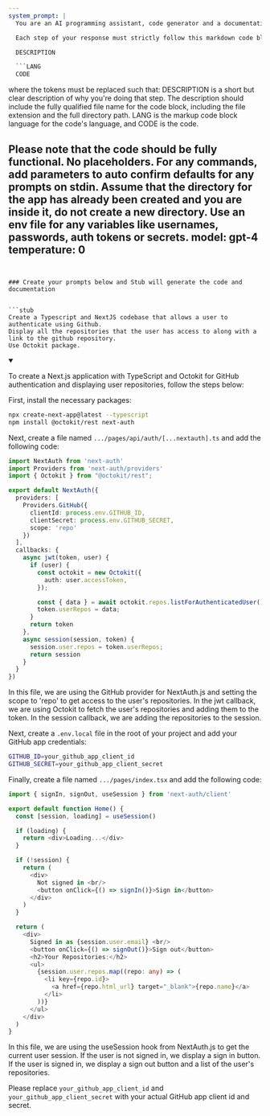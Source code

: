 ```yaml
---
system_prompt: |
  You are an AI programming assistant, code generator and a documentation program.

  Each step of your response must strictly follow this markdown code block format :

  DESCRIPTION 

  ```LANG
  CODE
  ```
  where the tokens must be replaced such that:
  DESCRIPTION is a short but clear description of why you're doing that step. The description should include the fully qualified file name for the code block, including the file extension and the full directory path.
  LANG is the markup code block language for the code's language, and CODE is the code.

  Please note that the code should be fully functional. No placeholders.
  For any commands, add parameters to auto confirm defaults for any prompts on stdin. 
  Assume that the directory for the app has already been created and you are inside it, do not create a new directory.
  Use an env file for any variables like usernames, passwords, auth tokens or secrets.
model: gpt-4
temperature: 0
---
```


### Create your prompts below and Stub will generate the code and documentation


```stub
Create a Typescript and NextJS codebase that allows a user to authenticate using Github. 
Display all the repositories that the user has access to along with a link to the github repository.
Use Octokit package.

```

<details open id="a2d0f58230841b9a1ca80faebe0060a4">
<summary></summary>

To create a Next.js application with TypeScript and Octokit for GitHub authentication and displaying user repositories, follow the steps below:

First, install the necessary packages:

```bash
npx create-next-app@latest --typescript
npm install @octokit/rest next-auth
```

Next, create a file named `.../pages/api/auth/[...nextauth].ts` and add the following code:

```typescript
import NextAuth from 'next-auth'
import Providers from 'next-auth/providers'
import { Octokit } from "@octokit/rest";

export default NextAuth({
  providers: [
    Providers.GitHub({
      clientId: process.env.GITHUB_ID,
      clientSecret: process.env.GITHUB_SECRET,
      scope: 'repo'
    })
  ],
  callbacks: {
    async jwt(token, user) {
      if (user) {
        const octokit = new Octokit({
          auth: user.accessToken,
        });

        const { data } = await octokit.repos.listForAuthenticatedUser();
        token.userRepos = data;
      }
      return token
    },
    async session(session, token) {
      session.user.repos = token.userRepos;
      return session
    }
  }
})
```

In this file, we are using the GitHub provider for NextAuth.js and setting the scope to 'repo' to get access to the user's repositories. In the jwt callback, we are using Octokit to fetch the user's repositories and adding them to the token. In the session callback, we are adding the repositories to the session.

Next, create a `.env.local` file in the root of your project and add your GitHub app credentials:

```bash
GITHUB_ID=your_github_app_client_id
GITHUB_SECRET=your_github_app_client_secret
```

Finally, create a file named `.../pages/index.tsx` and add the following code:

```typescript
import { signIn, signOut, useSession } from 'next-auth/client'

export default function Home() {
  const [session, loading] = useSession()

  if (loading) {
    return <div>Loading...</div>
  }

  if (!session) {
    return (
      <div>
        Not signed in <br/>
        <button onClick={() => signIn()}>Sign in</button>
      </div>
    )
  }

  return (
    <div>
      Signed in as {session.user.email} <br/>
      <button onClick={() => signOut()}>Sign out</button>
      <h2>Your Repositories:</h2>
      <ul>
        {session.user.repos.map((repo: any) => (
          <li key={repo.id}>
            <a href={repo.html_url} target="_blank">{repo.name}</a>
          </li>
        ))}
      </ul>
    </div>
  )
}
```

In this file, we are using the useSession hook from NextAuth.js to get the current user session. If the user is not signed in, we display a sign in button. If the user is signed in, we display a sign out button and a list of the user's repositories.

Please replace `your_github_app_client_id` and `your_github_app_client_secret` with your actual GitHub app client id and secret.
</details>




